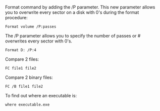
Format command by adding the /P parameter. This new parameter allows you to overwrite every sector on a disk with 0's during the format procedure:
```
Format volume /P:passes
```
The /P parameter allows you to specify the number of passes or # overwrites every sector with 0's.
```
Format D: /P:4
```




Compare 2 files:
```
FC file1 file2
```
Compare 2 binary files:
```
FC /B file1 file2
```

To find out where an executable is:
```
where executable.exe
```
